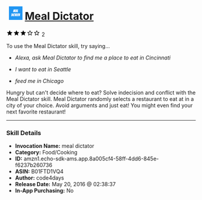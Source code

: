 # &nbsp;<img src="skill_icon" alt="Meal Dictator icon" width="36"> [Meal Dictator](http://alexa.amazon.com/#skills/amzn1.echo-sdk-ams.app.8a005cf4-58ff-4dd6-845e-f6237b260736)
![3 stars](../../images/ic_star_black_18dp_1x.png)![3 stars](../../images/ic_star_black_18dp_1x.png)![3 stars](../../images/ic_star_black_18dp_1x.png)![3 stars](../../images/ic_star_border_black_18dp_1x.png)![3 stars](../../images/ic_star_border_black_18dp_1x.png) 2

To use the Meal Dictator skill, try saying...

* *Alexa, ask Meal Dictator to find me a place to eat in Cincinnati*

* *I want to eat in Seattle*

* *feed me in Chicago*

Hungry but can't decide where to eat? 
Solve indecision and conflict with the Meal Dictator skill. Meal Dictator randomly selects a restaurant to eat at in a city of your choice. Avoid arguments and just eat! You might even find your next favorite restaurant!

***

### Skill Details

* **Invocation Name:** meal dictator
* **Category:** Food/Cooking
* **ID:** amzn1.echo-sdk-ams.app.8a005cf4-58ff-4dd6-845e-f6237b260736
* **ASIN:** B01FTD1VQ4
* **Author:** code4days
* **Release Date:** May 20, 2016 @ 02:38:37
* **In-App Purchasing:** No
